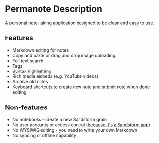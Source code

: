 # Permanote Description

A personal note-taking application designed to be clean and easy to use.

## Features

- Markdown editing for notes
- Copy and paste or drag and drop image uploading
- Full text search
- Tags
- Syntax highlighting
- Rich media embeds (e.g. YouTube videos)
- Archive old notes
- Keyboard shortcuts to create new note and submit note when done editing

## Non-features

- No notebooks - create a new Sandstorm grain
- No user accounts or access control ([because it's a Sandstorm app](https://docs.sandstorm.io/en/latest/developing/handbook/#does-not-implement-user-accounts-or-access-control))
- No WYSIWIG editing - you need to write your own Markdown
- No syncing or offline capability
